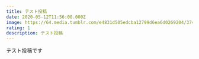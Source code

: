 ```yaml
---
title: テスト投稿
date: 2020-05-12T11:56:00.000Z
image: https://64.media.tumblr.com/e4831d505edcba12799d6ea6d0269204/3741926a4716bce6-79/s1280x1920/1e4de6be39a4805a12d7df3e65b27992bcc4e8f5.png
rating: 1
description: テスト投稿
---
```

<!--StartFragment-->

テスト投稿です

<!--EndFragment-->